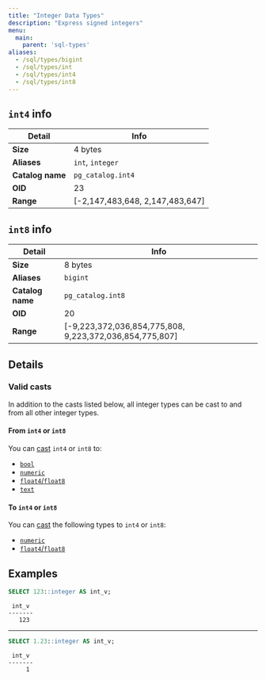```yaml
---
title: "Integer Data Types"
description: "Express signed integers"
menu:
  main:
    parent: 'sql-types'
aliases:
  - /sql/types/bigint
  - /sql/types/int
  - /sql/types/int4
  - /sql/types/int8
---
```


## `int4` info

Detail | Info
-------|------
**Size** | 4 bytes
**Aliases** | `int`, `integer`
**Catalog name** | `pg_catalog.int4`
**OID** | 23
**Range** | [-2,147,483,648, 2,147,483,647]

## `int8` info

Detail | Info
-------|------
**Size** | 8 bytes
**Aliases** | `bigint`
**Catalog name** | `pg_catalog.int8`
**OID** | 20
**Range** | [-9,223,372,036,854,775,808, 9,223,372,036,854,775,807]

## Details

### Valid casts

In addition to the casts listed below, all integer types can be cast to and from
all other integer types.

#### From `int4` or `int8`

You can [cast](../../functions/cast) `int4` or `int8` to:

- [`bool`](../bool)
- [`numeric`](../numeric)
- [`float4`/`float8`](../float)
- [`text`](../text)

#### To `int4` or `int8`

You can [cast](../../functions/cast) the following types to `int4` or `int8`:

- [`numeric`](../numeric)
- [`float4`/`float8`](../float)

## Examples

```sql
SELECT 123::integer AS int_v;
```
```nofmt
 int_v
-------
   123
```

<hr/>

```sql
SELECT 1.23::integer AS int_v;
```
```nofmt
 int_v
-------
     1
```
